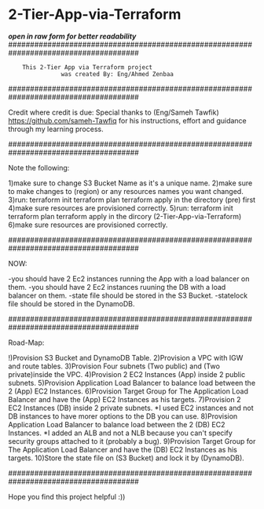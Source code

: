 # 2-Tier-App-via-Terraform
***open in raw form for better readability***
######################################################################################

	  	This 2-Tier App via Terraform project
     	    	   was created By: Eng/Ahmed Zenbaa

######################################################################################

Credit where credit is due:
Special thanks to (Eng/Sameh Tawfik) https://github.com/sameh-Tawfiq for his instructions, effort and guidance through my learning process.

######################################################################################

Note the following:

1)make sure to change S3 Bucket Name as it's a unique name.
2)make sure to make changes to (region) or any resources names you want changed.
3)run:     terraform init
	   terraform plan
	   terraform apply
     in the directory (pre) first
4)make sure resources are provisioned correctly.
5)run:      terraform init
	    terraform plan
	    terraform apply
     in the dircory (2-Tier-App-via-Terraform)
6)make sure resources are provisioned correctly.

######################################################################################

NOW:

-you should have 2 Ec2 instances running the App with a load balancer on them.
-you should have 2 Ec2 instances ruuning the DB with a load balancer on them.
-state file should be stored in the S3 Bucket.
-statelock file should be stored in the DynamoDB.


######################################################################################

Road-Map:

!)Provision S3 Bucket and DynamoDB Table.
2)Provision a VPC with IGW and route tables.
3)Provision Four subnets (Two public) and (Two private)inside the VPC.
4)Provision 2 EC2 Instances (App) inside 2 public subnets.
5)Provision Application Load Balancer to balance load between the 2 (App) EC2 Instances.
6)Provision Target Group for The Application Load Balancer and have the (App) EC2 Instances as his targets.
7)Provision 2 EC2 Instances (DB) inside 2 private subnets.
	*I used EC2 instances and not DB instances to have morer options to the DB you can use.
8)Provision Application Load Balancer to balance load between the 2 (DB) EC2 Instances.
	*I added an ALB and not a NLB because you can't specify security groups attached to it (probably a bug).
9)Provision Target Group for The Application Load Balancer and have the (DB) EC2 Instances as his targets.
10)Store the state file on (S3 Bucket) and lock it by (DynamoDB).


######################################################################################

Hope you find this project helpful :))

